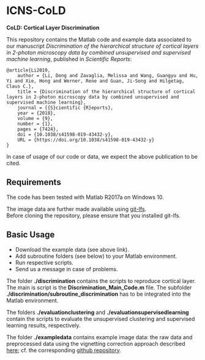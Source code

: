 # ICNS-CoLD
**CoLD: Cortical Layer Discrimination**

This repository contains the Matlab code and example data associated to our manuscript *Discrimination of the hierarchical structure of cortical layers in 2-photon microscopy data by combined unsupervised and supervised machine learning*, published in *Scientific Reports*:

```
@article{Li2019,
	author = {Li, Dong and Zavaglia, Melissa and Wang, Guangyu and Hu, Yi and Xie, Hong and Werner, Rene and Guan, Ji-Song and Hilgetag, Claus C.},
	title = {Discrimination of the hierarchical structure of cortical layers in 2-photon microscopy data by combined unsupervised and supervised machine learning},
	journal = {{S}cientific {R}eports},
	year = {2018},
	volume = {9},
	number = {1},
	pages = {7424},
	doi = {10.1038/s41598-019-43432-y},
  	URL = {https://doi.org/10.1038/s41598-019-43432-y}
}
```

In case of usage of our code or data, we expect the above publication to be cited.

## Requirements
The code has been tested with Matlab R2017a on Windows 10. 
<!---  XXX on Ubuntu 16.04 LTS The following Matlab XXX packages are required (lower versions may also be sufficient):
- numpy>=1.14.5
- keras>=2.2.0
- tensorflow-gpu>=1.9.0
- SimpleITK>=1.1.0
- h5py>=2.8.0 --->

The image data are further made available using [git-lfs](https://git-lfs.github.com/).  
Before cloning the repository, please ensure that you installed git-lfs.

## Basic Usage

- Download the example data (see above link). 
- Add subroutine folders (see below) to your Matlab environment.
- Run respective scripts.
- Send us a message in case of problems.

The folder **./discrimination** contains the scripts to reproduce cortical layer. The main is script is the **Discrimination_Main_Code.m** file. The subfolder **./discrimination/subroutine_discrimination** has to be integrated into the Matlab environment. 

The folders **./evaluationclustering** and **./evaluationsupervisedlearning** contain the scripts to evaluate the unsupervised clustering and supervised learning results, respectively.

The folder **./exampledata** contains example image data: the raw data and preprocessed data using the vignetting correction approach described [here](https://www.frontiersin.org/articles/10.3389/fninf.2021.674439/full); cf. the corresponding [github repository](https://github.com/IPMI-ICNS-UKE/VignettingCorrection). 
